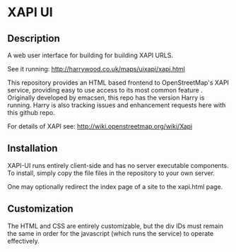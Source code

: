 XAPI UI
========

Description
-----------

A web user interface for building for building XAPI URLS.

See it running: http://harrywood.co.uk/maps/uixapi/xapi.html

This repository provides an HTML based frontend to OpenStreetMap's
XAPI service, providing easy to use access to its most common feature
.
Originally developed by emacsen, this repo has the version Harry is running.
Harry is also tracking issues and enhancement requests here with this github
repo.

For details of XAPI see: http://wiki.openstreetmap.org/wiki/Xapi


Installation
------------

XAPI-UI runs entirely client-side and has no server executable
components. To install, simply copy the file files in the repository
to your own server.

One may optionally redirect the index page of a site to the xapi.html
page.

Customization
-------------

The HTML and CSS are entirely customizable, but the div IDs must
remain the same in order for the javascript (which runs the service)
to operate effectively.

